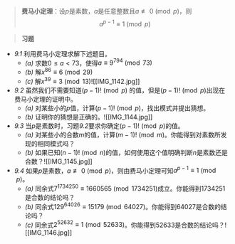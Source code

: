 > **费马小定理**：设$p$是素数，$a$是任意整数且$a \not\equiv 0 \pmod{p}$，则$$a^{p-1} \equiv 1 \pmod{p}$$

> **习题**
- *9.1* 利用费马小定理求解下述题目。
	- *(a)* 求数$0 \leq a < 73$，使得$a \equiv 9^{794} \pmod{73}$
	- *(b)* 解$x^{86} \equiv 6 \pmod{29}$
	- *(c)* 解$x^{39} \equiv 3 \pmod{13}$![[IMG_1142.jpg]]
- *9.2* 虽然我们不需要知道$(p - 1)! \pmod{p}$ 的值，但是$(p - 1)! \pmod{p}$出现在费马小定理的证明中。
	- *(a)* 对某些小的$p$值，计算$(p - 1)! \pmod{p}$，找出模式并提出猜想。
	- *(b)* 证明你的猜想是正确的。![[IMG_1144.jpg]]
- *9.3* 当$p$是素数时，习题*9.2*要求你确定$(p - 1)! \pmod{p}$的值。
	- *(a)* 对某些小的合数$m$的值，计算$(m - 1)! \pmod{m}$。你能得到对素数所发现的相同模式吗？
	- *(b)* 如果已知$(n - 1)! \pmod{n}$的值，如何使用这个值明确判断$n$是素数还是合数？![[IMG_1145.jpg]]
- *9.4* 如果$p$是素数，$a \not\equiv 0 \pmod{p}$，则由费马小定理可知$a^{p - 1} \equiv 1 \pmod{p}$。
	- *(a)* 同余式$7^{1734250} \equiv 1660565 \pmod{1734251}$成立。你能得到$1734251$是合数的结论吗？
	- *(b)* 同余式$129^{64026} \equiv 15179 \pmod{64027}$。你能得到$64027$是合数的结论吗？
	- *(c)* 同余式$2^{52632} \equiv 1 \pmod{52633}$。你能得到$52633$是合数的结论吗？![[IMG_1146.jpg]]